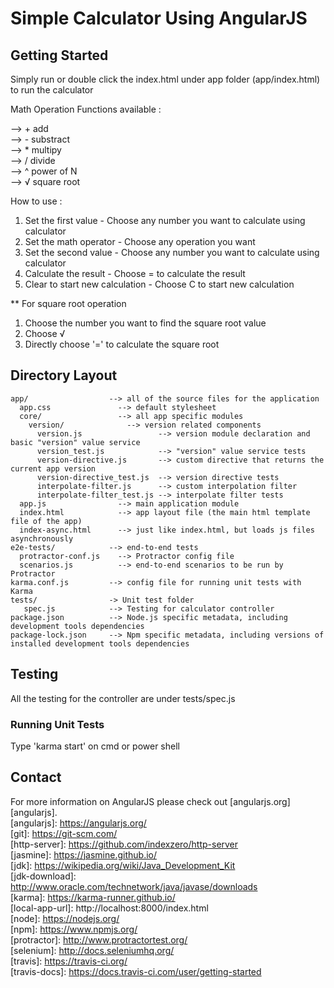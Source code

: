 # Simple Calculator Using AngularJS

## Getting Started

Simply run or double click the index.html under app folder (app/index.html) to run the calculator

Math Operation Functions available : 

--> + add <br>
--> - substract <br>
--> * multipy <br>
--> / divide <br>
--> ^ power of N <br>
--> √ square root

How to use :
1. Set the first value - Choose any number you want to calculate using calculator
2. Set the math operator - Choose any operation you want
3. Set the second value - Choose any number you want to calculate using calculator
4. Calculate the result - Choose = to calculate the result
5. Clear to start new calculation - Choose C to start new calculation

** For square root operation
1. Choose the number you want to find the square root value
2. Choose √ 
3. Directly choose '=' to calculate the square root


## Directory Layout

```
app/                  --> all of the source files for the application
  app.css               --> default stylesheet
  core/                 --> all app specific modules
    version/              --> version related components
      version.js                 --> version module declaration and basic "version" value service
      version_test.js            --> "version" value service tests
      version-directive.js       --> custom directive that returns the current app version
      version-directive_test.js  --> version directive tests
      interpolate-filter.js      --> custom interpolation filter
      interpolate-filter_test.js --> interpolate filter tests  
  app.js                --> main application module
  index.html            --> app layout file (the main html template file of the app)
  index-async.html      --> just like index.html, but loads js files asynchronously
e2e-tests/            --> end-to-end tests
  protractor-conf.js    --> Protractor config file
  scenarios.js          --> end-to-end scenarios to be run by Protractor
karma.conf.js         --> config file for running unit tests with Karma
tests/				  -> Unit test folder
   spec.js            --> Testing for calculator controller
package.json          --> Node.js specific metadata, including development tools dependencies
package-lock.json     --> Npm specific metadata, including versions of installed development tools dependencies
```


## Testing
All the testing for the controller are under tests/spec.js

### Running Unit Tests
Type 'karma start' on cmd or power shell

## Contact
For more information on AngularJS please check out [angularjs.org][angularjs]. <br>
[angularjs]: https://angularjs.org/ <br>
[git]: https://git-scm.com/ <br>
[http-server]: https://github.com/indexzero/http-server <br>
[jasmine]: https://jasmine.github.io/ <br>
[jdk]: https://wikipedia.org/wiki/Java_Development_Kit <br>
[jdk-download]: http://www.oracle.com/technetwork/java/javase/downloads <br>
[karma]: https://karma-runner.github.io/ <br>
[local-app-url]: http://localhost:8000/index.html <br>
[node]: https://nodejs.org/ <br>
[npm]: https://www.npmjs.org/ <br>
[protractor]: http://www.protractortest.org/ <br>
[selenium]: http://docs.seleniumhq.org/ <br>
[travis]: https://travis-ci.org/ <br>
[travis-docs]: https://docs.travis-ci.com/user/getting-started 
